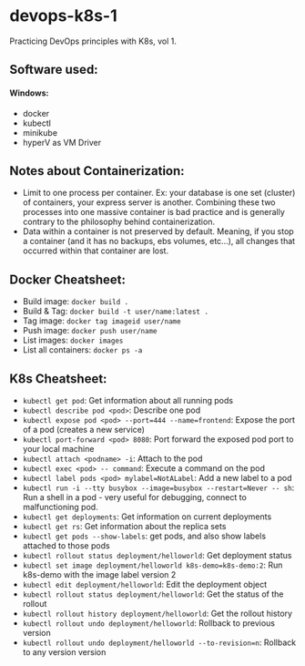 # devops-k8s-1
Practicing DevOps principles with K8s, vol 1.

## Software used:
#### Windows:
  * docker
  * kubectl
  * minikube
  * hyperV as VM Driver

## Notes about Containerization:
  * Limit to one process per container. Ex: your database is one set (cluster) of containers, your express server is another. Combining these two processes into one massive container is bad practice and is generally contrary to the philosophy behind containerization.
  * Data within a container is not preserved by default. Meaning, if you stop a container (and it has no backups, ebs volumes, etc...), all changes that occurred within that container are lost.

## Docker Cheatsheet:
  * Build image: `docker build .`
  * Build & Tag: `docker build -t user/name:latest .`
  * Tag image: `docker tag imageid user/name`
  * Push image: `docker push user/name`
  * List images: `docker images`
  * List all containers: `docker ps -a`

## K8s Cheatsheet:
  * `kubectl get pod`: Get information about all running pods
  * `kubectl describe pod <pod>`: Describe one pod
  * `kubectl expose pod <pod> --port=444 --name=frontend`: Expose the port of a pod (creates a new service)
  * `kubectl port-forward <pod> 8080`: Port forward the exposed pod port to your local machine
  * `kubectl attach <podname> -i`: Attach to the pod
  * `kubectl exec <pod> -- command`: Execute a command on the pod
  * `kubectl label pods <pod> mylabel=NotALabel`: Add a new label to a pod
  * `kubectl run -i --tty busybox --image=busybox --restart=Never -- sh`: Run a shell in a pod - very useful for debugging, connect to malfunctioning pod.
  * `kubectl get deployments`: Get information on current deployments
  * `kubectl get rs`: Get information about the replica sets
  * `kubectl get pods --show-labels`: get pods, and also show labels attached to those pods
  * `kubectl rollout status deployment/helloworld`: Get deployment status
  * `kubectl set image deployment/helloworld k8s-demo=k8s-demo:2`: Run k8s-demo with the image label version 2
  * `kubectl edit deployment/helloworld`: Edit the deployment object
  * `kubectl rollout status deployment/helloworld`: Get the status of the rollout
  * `kubectl rollout history deployment/helloworld`: Get the rollout history
  * `kubectl rollout undo deployment/helloworld`: Rollback to previous version
  * `kubectl rollout undo deployment/helloworld --to-revision=n`: Rollback to any version version
